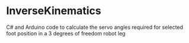 # InverseKinematics

C# and Arduino code to calculate the servo angles required for selected foot position in a 3 degrees of freedom robot leg
